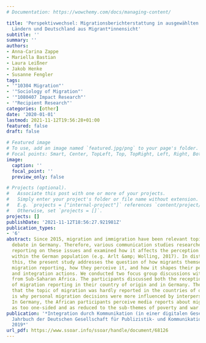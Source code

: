 ```yaml
---
# Documentation: https://wowchemy.com/docs/managing-content/

title: 'Perspektivwechsel: Migrationsberichterstattung in ausgewählten afrikanischen
  Ländern und Deutschland aus Migrant*innensicht'
subtitle: ''
summary: ''
authors:
- Anna-Carina Zappe
- Mariella Bastian
- Laura Leißner
- Jakob Henke
- Susanne Fengler
tags:
- '"10304 Migration"'
- '"Sociology of Migration"'
- '"1080407 Impact Research"'
- '"Recipient Research"'
categories: [other]
date: '2020-01-01'
lastmod: 2021-11-12T19:56:28+01:00
featured: false
draft: false

# Featured image
# To use, add an image named `featured.jpg/png` to your page's folder.
# Focal points: Smart, Center, TopLeft, Top, TopRight, Left, Right, BottomLeft, Bottom, BottomRight.
image:
  caption: ''
  focal_point: ''
  preview_only: false

# Projects (optional).
#   Associate this post with one or more of your projects.
#   Simply enter your project's folder or file name without extension.
#   E.g. `projects = ["internal-project"]` references `content/project/deep-learning/index.md`.
#   Otherwise, set `projects = []`.
projects: []
publishDate: '2021-11-12T18:56:27.921981Z'
publication_types:
- '6'
abstract: Since 2015, migration and immigration have been relevant topics of political
  debate in Germany. Therefore, various communication studies researched the media
  reporting on these issues and examined how it affects the perception of migrants
  within the German population (e.g. Arlt &amp; Wolling, 2017). In distinction to
  this, the present study addresses the question of how migrants themselves receive
  migration reporting, how they perceive it, and how it shapes their personal migration
  and integration actions. We conducted two focus group discussions with migrants
  from Sub-Saharan Africa. The participants discussed both the reception and evaluation
  of migration reporting in their country of origin and in Germany. The results show
  that the topic of migration was hardly reported in the countries of origin, which
  is why personal migration decisions were more influenced by interpersonal communication.
  In Germany, the African participants perceive media reports about migration issues
  as too one-sided and as reduced to the sub-themes of poverty and war.
publication: '*Integration durch Kommunikation (in einer digitalen Gesellschaft):
  Jahrbuch der Deutschen Gesellschaft für Publizistik- und Kommunikationswissenschaft
  2019*'
url_pdf: https://www.ssoar.info/ssoar/handle/document/68126
---
```

